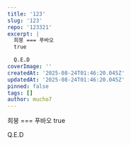 ```yaml
---
title: '123'
slug: '123'
repo: '123321'
excerpt: |
  희붕 === 푸바오
  true

  Q.E.D
coverImage: ''
createdAt: '2025-08-24T01:46:20.045Z'
updatedAt: '2025-08-24T01:46:20.045Z'
pinned: false
tags: []
author: mucho7
---
```

희붕 === 푸바오
true

Q.E.D
